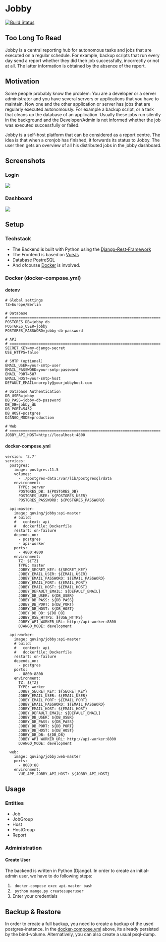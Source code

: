 # Jobby

[![Build Status](https://drone.quving.com/api/badges/Quving/jobby/status.svg)](https://drone.quving.com/Quving/jobby)

## Too Long To Read
Jobby is a central reporting hub for autonomous tasks and jobs that are executed on a regular schedule. For example, backup scripts that run every day send a report whether they did their job successfully, incorrectly or not at all. The latter information is obtained by the absence of the report.

## Motivation
Some people probably know the problem: You are a developer or a server administrator and you have several servers or applications that you have to maintain. Now one and the other application or server has jobs that are regularly executed autonomously. For example a backup script, or a task that cleans up the database of an application. Usually these jobs run silently in the background and the Developer/Admin is not informed whether the job was executed successfully or failed.

Jobby is a self-host platform that can be considered as a report centre. The idea is that when a cronjob has finished, it forwards its status to Jobby. The user then gets an overview of all his distributed jobs in the jobby dashboard.

## Screenshots
### Login
![](https://i.imgur.com/wRBFSYF.png)

### Dashboard
![](https://i.imgur.com/TWy9fvi.png)




## Setup
### Techstack
- The Backend is built with Python using the [Django-Rest-Framework](https://www.django-rest-framework.org/)
- The Frontend is based on [VueJs](https://vuejs.org/)
- Database [PostreSQL](https://www.postgresql.org/)
- And ofcourse [Docker](https://www.docker.com/) is involved.

### Docker (docker-compose.yml)

#### dotenv
```
# Global settings
TZ=Europe/Berlin

# Database
# ====================================================================
POSTGRES_DB=jobby_db
POSTGRES_USER=jobby
POSTGRES_PASSWORD=jobby-db-password

# API
# ====================================================================
SECRET_KEY=my-django-secret
USE_HTTPS=false

# SMTP (optional)
EMAIL_USER=your-smtp-user
EMAIL_PASSWORD=your-smtp-password
EMAIL_PORT=587
EMAIL_HOST=your-smtp-host
DEFAULT_EMAIL=noreply@yourjobbyhost.com

# Database Authentication
DB_USER=jobby
DB_PASS=jobby-db-password
DB_DB=jobby_db
DB_PORT=5432
DB_HOST=postgres
DJANGO_MODE=production

# Web
# ====================================================================
JOBBY_API_HOST=http://localhost:4800

```
#### docker-compose.yml
```
version: '3.7'
services:
  postgres:
    image: postgres:11.5
    volumes:
      - ./postgres-data:/var/lib/postgresql/data
    environment:
      TYPE: server
      POSTGRES_DB: ${POSTGRES_DB}
      POSTGRES_USER: ${POSTGRES_USER}
      POSTGRES_PASSWORD: ${POSTGRES_PASSWORD}

  api-master:
    image: quving/jobby:api-master
    # build:
    #   context: api
    #   dockerfile: Dockerfile
    restart: on-failure
    depends_on:
      - postgres
      - api-worker
    ports:
      - 4800:4800
    environment:
      TZ: ${TZ}
      TYPE: master
      JOBBY_SECRET_KEY: ${SECRET_KEY}
      JOBBY_EMAIL_USER: ${EMAIL_USER}
      JOBBY_EMAIL_PASSWORD: ${EMAIL_PASSWORD}
      JOBBY_EMAIL_PORT: ${EMAIL_PORT}
      JOBBY_EMAIL_HOST: ${EMAIL_HOST}
      JOBBY_DEFAULT_EMAIL: ${DEFAULT_EMAIL}
      JOBBY_DB_USER: ${DB_USER}
      JOBBY_DB_PASS: ${DB_PASS}
      JOBBY_DB_PORT: ${DB_PORT}
      JOBBY_DB_HOST: ${DB_HOST}
      JOBBY_DB_DB: ${DB_DB}
      JOBBY_USE_HTTPS: ${USE_HTTPS}
      JOBBY_API_WORKER_URL: http://api-worker:8800
      DJANGO_MODE: development

  api-worker:
    image: quving/jobby:api-master
    # build:
    #   context: api
    #   dockerfile: Dockerfile
    restart: on-failure
    depends_on:
      - postgres
    ports:
      - 8800:8800
    environment:
      TZ: ${TZ}
      TYPE: worker
      JOBBY_SECRET_KEY: ${SECRET_KEY}
      JOBBY_EMAIL_USER: ${EMAIL_USER}
      JOBBY_EMAIL_PORT: ${EMAIL_PORT}
      JOBBY_EMAIL_PASSWORD: ${EMAIL_PASSWORD}
      JOBBY_EMAIL_HOST: ${EMAIL_HOST}
      JOBBY_DEFAULT_EMAIL: ${DEFAULT_EMAIL}
      JOBBY_DB_USER: ${DB_USER}
      JOBBY_DB_PASS: ${DB_PASS}
      JOBBY_DB_PORT: ${DB_PORT}
      JOBBY_DB_HOST: ${DB_HOST}
      JOBBY_DB_DB: ${DB_DB}
      JOBBY_API_WORKER_URL: http://api-worker:8800
      DJANGO_MODE: development

  web:
    image: quving/jobby:web-master
    ports:
      - 8080:80
    environment:
      VUE_APP_JOBBY_API_HOST: ${JOBBY_API_HOST}
```

## Usage
### Entities
- Job
- JobGroup
- Host
- HostGroup
- Report

### Administration
#### Create User
The backend is written in Python (Django). In order to create an initial-admin user, we have to do following steps:

1. ``` docker-compose exec api-master bash```
2. ``` python mange.py createsuperuser```
3. Enter your credentials



## Backup & Restore
In order to create a full backup, you need to create a backup of the used postgres-instance. In the [docker-compose.yml](docker-compose.yml) above, its already persisted by the bind-volume. Alternatively, you can also create a usual psql-dump.
